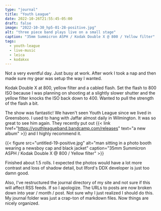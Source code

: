 ```yaml
---
type: "journal"
title: "Youth League"
date: 2022-10-26T21:55:45-05:00
draft: false
image: "2022-10-30_hp5-01-28-positive.jpg"
alt: "three piece band plays live on a small stage"
caption: "35mm Summicron ASPH / Kodak Double X @ 800 / Yellow filter"
tags:
  - youth-league
  - live-music
  - leica
  - kodakxx
---
```


Not a very eventful day. Just busy at work. After work I took a nap and then made sure my gear was setup the way I wanted.

Kodak Double X at 800, yellow filter and a cabled flash. Set the flash to 800 ISO because I was planning on shooting at a slightly slower shutter and the yellow filter knocks the ISO back down to 400. Wanted to pull the strength of the flash a bit.

The show was fantastic! We haven't seen Youth League since we lived in Greensboro. I used to hang with Jaffar almost daily in Wilmington. It was so great to see him again. They recently put out {{< link href="https://youthleagueband.bandcamp.com/releases" text="a new album" >}} and I highly recommend it.

{{< figure src="untitled-19-positive.jpg" alt="man sitting in a photo booth wearing a newsboy cap and black jacket" caption="35mm Summicron ASPH / Kodak Double X @ 800 / Yellow filter" >}}

Finished about 1.5 rolls. I expected the photos would have a lot more contrast and loss of shadow detail, but Ilford's DDX developer is just too damn good.

Also, I've restructured the journal directory of my site and not sure if this will affect RSS feeds. If so I apologize. The URLs to posts are now broken down into year / month / post. Not sure why I just realized I should do this. My journal folder was just a crap-ton of markdown files. Now things are nicely organized.
